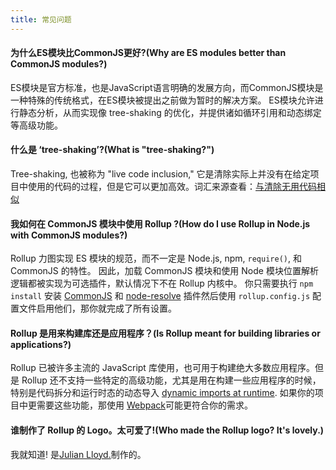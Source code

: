 ```yaml
---
title: 常见问题
---
```


#### 为什么ES模块比CommonJS更好?(Why are ES modules better than CommonJS modules?)

ES模块是官方标准，也是JavaScript语言明确的发展方向，而CommonJS模块是一种特殊的传统格式，在ES模块被提出之前做为暂时的解决方案。 ES模块允许进行静态分析，从而实现像 tree-shaking 的优化，并提供诸如循环引用和动态绑定等高级功能。

#### 什么是 ‘tree-shaking’?(What is "tree-shaking?")

Tree-shaking, 也被称为 "live code inclusion," 它是清除实际上并没有在给定项目中使用的代码的过程，但是它可以更加高效。词汇来源查看：[与清除无用代码相似](https://medium.com/@Rich_Harris/tree-shaking-versus-dead-code-elimination-d3765df85c80#.jnypozs9n) 

#### 我如何在 CommonJS 模块中使用 Rollup ?(How do I use Rollup in Node.js with CommonJS modules?)

Rollup 力图实现 ES 模块的规范，而不一定是 Node.js, npm, `require()`, 和 CommonJS 的特性。 因此，加载 CommonJS 模块和使用 Node 模块位置解析逻辑都被实现为可选插件，默认情况下不在 Rollup 内核中。 你只需要执行 `npm install` 安装 [CommonJS](https://github.com/rollup/rollup-plugin-commonjs) 和 [node-resolve](https://github.com/rollup/rollup-plugin-node-resolve) 插件然后使用 `rollup.config.js` 配置文件启用他们，那你就完成了所有设置。

#### Rollup 是用来构建库还是应用程序？(Is Rollup meant for building libraries or applications?)

Rollup 已被许多主流的 JavaScript 库使用，也可用于构建绝大多数应用程序。但是 Rollup 还不支持一些特定的高级功能，尤其是用在构建一些应用程序的时候，特别是代码拆分和运行时态的动态导入 [dynamic imports at runtime](https://github.com/tc39/proposal-dynamic-import). 如果你的项目中更需要这些功能，那使用 [Webpack](https://webpack.js.org/)可能更符合你的需求。

#### 谁制作了 Rollup 的 Logo。太可爱了!(Who made the Rollup logo? It's lovely.)

我就知道! 是[Julian Lloyd.](https://twitter.com/jlmakes)制作的。
